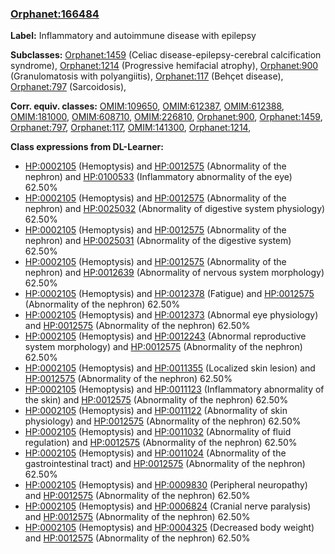 
### [Orphanet:166484](http://www.orpha.net/ORDO/Orphanet_166484)
**Label:** Inflammatory and autoimmune disease with epilepsy

**Subclasses:** [Orphanet:1459](http://www.orpha.net/ORDO/Orphanet_1459) (Celiac disease-epilepsy-cerebral calcification syndrome), [Orphanet:1214](http://www.orpha.net/ORDO/Orphanet_1214) (Progressive hemifacial atrophy), [Orphanet:900](http://www.orpha.net/ORDO/Orphanet_900) (Granulomatosis with polyangiitis), [Orphanet:117](http://www.orpha.net/ORDO/Orphanet_117) (Behçet disease), [Orphanet:797](http://www.orpha.net/ORDO/Orphanet_797) (Sarcoidosis), 

**Corr. equiv. classes:** [OMIM:109650](http://purl.obolibrary.org/obo/OMIM_109650), [OMIM:612387](http://purl.obolibrary.org/obo/OMIM_612387), [OMIM:612388](http://purl.obolibrary.org/obo/OMIM_612388), [OMIM:181000](http://purl.obolibrary.org/obo/OMIM_181000), [OMIM:608710](http://purl.obolibrary.org/obo/OMIM_608710), [OMIM:226810](http://purl.obolibrary.org/obo/OMIM_226810), [Orphanet:900](http://www.orpha.net/ORDO/Orphanet_900), [Orphanet:1459](http://www.orpha.net/ORDO/Orphanet_1459), [Orphanet:797](http://www.orpha.net/ORDO/Orphanet_797), [Orphanet:117](http://www.orpha.net/ORDO/Orphanet_117), [OMIM:141300](http://purl.obolibrary.org/obo/OMIM_141300), [Orphanet:1214](http://www.orpha.net/ORDO/Orphanet_1214), 

**Class expressions from DL-Learner:**

- [HP:0002105](http://purl.obolibrary.org/obo/HP_0002105) (Hemoptysis) and [HP:0012575](http://purl.obolibrary.org/obo/HP_0012575) (Abnormality of the nephron) and [HP:0100533](http://purl.obolibrary.org/obo/HP_0100533) (Inflammatory abnormality of the eye) 62.50%
- [HP:0002105](http://purl.obolibrary.org/obo/HP_0002105) (Hemoptysis) and [HP:0012575](http://purl.obolibrary.org/obo/HP_0012575) (Abnormality of the nephron) and [HP:0025032](http://purl.obolibrary.org/obo/HP_0025032) (Abnormality of digestive system physiology) 62.50%
- [HP:0002105](http://purl.obolibrary.org/obo/HP_0002105) (Hemoptysis) and [HP:0012575](http://purl.obolibrary.org/obo/HP_0012575) (Abnormality of the nephron) and [HP:0025031](http://purl.obolibrary.org/obo/HP_0025031) (Abnormality of the digestive system) 62.50%
- [HP:0002105](http://purl.obolibrary.org/obo/HP_0002105) (Hemoptysis) and [HP:0012575](http://purl.obolibrary.org/obo/HP_0012575) (Abnormality of the nephron) and [HP:0012639](http://purl.obolibrary.org/obo/HP_0012639) (Abnormality of nervous system morphology) 62.50%
- [HP:0002105](http://purl.obolibrary.org/obo/HP_0002105) (Hemoptysis) and [HP:0012378](http://purl.obolibrary.org/obo/HP_0012378) (Fatigue) and [HP:0012575](http://purl.obolibrary.org/obo/HP_0012575) (Abnormality of the nephron) 62.50%
- [HP:0002105](http://purl.obolibrary.org/obo/HP_0002105) (Hemoptysis) and [HP:0012373](http://purl.obolibrary.org/obo/HP_0012373) (Abnormal eye physiology) and [HP:0012575](http://purl.obolibrary.org/obo/HP_0012575) (Abnormality of the nephron) 62.50%
- [HP:0002105](http://purl.obolibrary.org/obo/HP_0002105) (Hemoptysis) and [HP:0012243](http://purl.obolibrary.org/obo/HP_0012243) (Abnormal reproductive system morphology) and [HP:0012575](http://purl.obolibrary.org/obo/HP_0012575) (Abnormality of the nephron) 62.50%
- [HP:0002105](http://purl.obolibrary.org/obo/HP_0002105) (Hemoptysis) and [HP:0011355](http://purl.obolibrary.org/obo/HP_0011355) (Localized skin lesion) and [HP:0012575](http://purl.obolibrary.org/obo/HP_0012575) (Abnormality of the nephron) 62.50%
- [HP:0002105](http://purl.obolibrary.org/obo/HP_0002105) (Hemoptysis) and [HP:0011123](http://purl.obolibrary.org/obo/HP_0011123) (Inflammatory abnormality of the skin) and [HP:0012575](http://purl.obolibrary.org/obo/HP_0012575) (Abnormality of the nephron) 62.50%
- [HP:0002105](http://purl.obolibrary.org/obo/HP_0002105) (Hemoptysis) and [HP:0011122](http://purl.obolibrary.org/obo/HP_0011122) (Abnormality of skin physiology) and [HP:0012575](http://purl.obolibrary.org/obo/HP_0012575) (Abnormality of the nephron) 62.50%
- [HP:0002105](http://purl.obolibrary.org/obo/HP_0002105) (Hemoptysis) and [HP:0011032](http://purl.obolibrary.org/obo/HP_0011032) (Abnormality of fluid regulation) and [HP:0012575](http://purl.obolibrary.org/obo/HP_0012575) (Abnormality of the nephron) 62.50%
- [HP:0002105](http://purl.obolibrary.org/obo/HP_0002105) (Hemoptysis) and [HP:0011024](http://purl.obolibrary.org/obo/HP_0011024) (Abnormality of the gastrointestinal tract) and [HP:0012575](http://purl.obolibrary.org/obo/HP_0012575) (Abnormality of the nephron) 62.50%
- [HP:0002105](http://purl.obolibrary.org/obo/HP_0002105) (Hemoptysis) and [HP:0009830](http://purl.obolibrary.org/obo/HP_0009830) (Peripheral neuropathy) and [HP:0012575](http://purl.obolibrary.org/obo/HP_0012575) (Abnormality of the nephron) 62.50%
- [HP:0002105](http://purl.obolibrary.org/obo/HP_0002105) (Hemoptysis) and [HP:0006824](http://purl.obolibrary.org/obo/HP_0006824) (Cranial nerve paralysis) and [HP:0012575](http://purl.obolibrary.org/obo/HP_0012575) (Abnormality of the nephron) 62.50%
- [HP:0002105](http://purl.obolibrary.org/obo/HP_0002105) (Hemoptysis) and [HP:0004325](http://purl.obolibrary.org/obo/HP_0004325) (Decreased body weight) and [HP:0012575](http://purl.obolibrary.org/obo/HP_0012575) (Abnormality of the nephron) 62.50%


